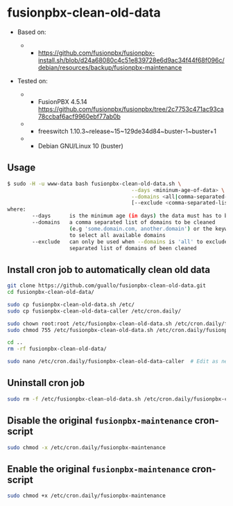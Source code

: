 # fusionpbx-clean-old-data

* Based on:
   * - https://github.com/fusionpbx/fusionpbx-install.sh/blob/d24a68080c4c51e839728e6d9ac34f44f68f096c/debian/resources/backup/fusionpbx-maintenance

* Tested on:
   * - FusionPBX 4.5.14 https://github.com/fusionpbx/fusionpbx/tree/2c7753c471ac93ca78ccbaf6acf9960ebf77ab0b
   * - freeswitch 1.10.3~release~15~129de34d84~buster-1~buster+1
   * - Debian GNU/Linux 10 (buster)

## Usage

```bash
$ sudo -H -u www-data bash fusionpbx-clean-old-data.sh \
                                        --days <mininum-age-of-data> \
                                        --domains <all|comma-separated-list> \
                                        [--exclude <comma-separated-list>]
where:
        --days      is the minimum age (in days) the data must has to be cleaned
        --domains   a comma separated list of domains to be cleaned 
                    (e.g 'some.domain.com, another.domain') or the keyword 'all'
                    to select all available domains
        --exclude   can only be used when --domains is 'all' to exclude a comma 
                    separated list of domains of been cleaned
```

## Install cron job to automatically clean old data

```bash
git clone https://github.com/guallo/fusionpbx-clean-old-data.git
cd fusionpbx-clean-old-data/

sudo cp fusionpbx-clean-old-data.sh /etc/
sudo cp fusionpbx-clean-old-data-caller /etc/cron.daily/

sudo chown root:root /etc/fusionpbx-clean-old-data.sh /etc/cron.daily/fusionpbx-clean-old-data-caller
sudo chmod 755 /etc/fusionpbx-clean-old-data.sh /etc/cron.daily/fusionpbx-clean-old-data-caller

cd ..
rm -rf fusionpbx-clean-old-data/

sudo nano /etc/cron.daily/fusionpbx-clean-old-data-caller  # Edit as needed.
```

## Uninstall cron job

```bash
sudo rm -f /etc/fusionpbx-clean-old-data.sh /etc/cron.daily/fusionpbx-clean-old-data-caller
```

## Disable the original `fusionpbx-maintenance` cron-script

```bash
sudo chmod -x /etc/cron.daily/fusionpbx-maintenance
```

## Enable the original `fusionpbx-maintenance` cron-script

```bash
sudo chmod +x /etc/cron.daily/fusionpbx-maintenance
```
